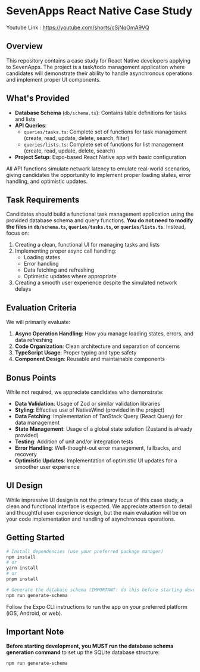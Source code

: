 # SevenApps React Native Case Study
Youtube Link : https://youtube.com/shorts/cSjNqOmA9VQ
## Overview

This repository contains a case study for React Native developers applying to SevenApps. The project is a task/todo management application where candidates will demonstrate their ability to handle asynchronous operations and implement proper UI components.

## What's Provided

- **Database Schema** (`db/schema.ts`): Contains table definitions for tasks and lists
- **API Queries**:
  - `queries/tasks.ts`: Complete set of functions for task management (create, read, update, delete, search, filter)
  - `queries/lists.ts`: Complete set of functions for list management (create, read, update, delete, search)
- **Project Setup**: Expo-based React Native app with basic configuration

All API functions simulate network latency to emulate real-world scenarios, giving candidates the opportunity to implement proper loading states, error handling, and optimistic updates.

## Task Requirements

Candidates should build a functional task management application using the provided database schema and query functions. **You do not need to modify the files in `db/schema.ts`, `queries/tasks.ts`, or `queries/lists.ts`**. Instead, focus on:

1. Creating a clean, functional UI for managing tasks and lists
2. Implementing proper async call handling:
   - Loading states
   - Error handling
   - Data fetching and refreshing
   - Optimistic updates where appropriate
3. Creating a smooth user experience despite the simulated network delays

## Evaluation Criteria

We will primarily evaluate:

1. **Async Operation Handling**: How you manage loading states, errors, and data refreshing
2. **Code Organization**: Clean architecture and separation of concerns
3. **TypeScript Usage**: Proper typing and type safety
4. **Component Design**: Reusable and maintainable components

## Bonus Points

While not required, we appreciate candidates who demonstrate:

- **Data Validation**: Usage of Zod or similar validation libraries
- **Styling**: Effective use of NativeWind (provided in the project)
- **Data Fetching**: Implementation of TanStack Query (React Query) for data management
- **State Management**: Usage of a global state solution (Zustand is already provided)
- **Testing**: Addition of unit and/or integration tests
- **Error Handling**: Well-thought-out error management, fallbacks, and recovery
- **Optimistic Updates**: Implementation of optimistic UI updates for a smoother user experience

## UI Design

While impressive UI design is not the primary focus of this case study, a clean and functional interface is expected. We appreciate attention to detail and thoughtful user experience design, but the main evaluation will be on your code implementation and handling of asynchronous operations.

## Getting Started

```bash
# Install dependencies (use your preferred package manager)
npm install
# or
yarn install
# or
pnpm install

# Generate the database schema (IMPORTANT: do this before starting development)
npm run generate-schema

```

Follow the Expo CLI instructions to run the app on your preferred platform (iOS, Android, or web).

## Important Note

**Before starting development, you MUST run the database schema generation command** to set up the SQLite database structure:

```bash
npm run generate-schema
```
